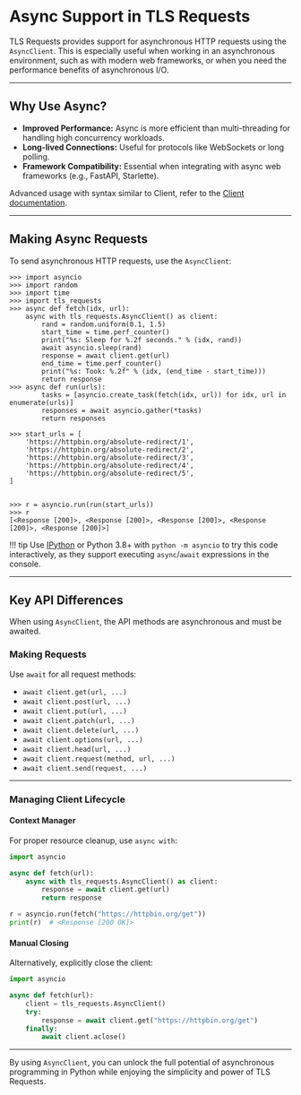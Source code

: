 Async Support in TLS Requests
=============================

TLS Requests provides support for asynchronous HTTP requests using the `AsyncClient`. This is especially useful when working in an asynchronous environment, such as with modern web frameworks, or when you need the performance benefits of asynchronous I/O.

* * *

Why Use Async?
--------------

*   **Improved Performance:** Async is more efficient than multi-threading for handling high concurrency workloads.
*   **Long-lived Connections:** Useful for protocols like WebSockets or long polling.
*   **Framework Compatibility:** Essential when integrating with async web frameworks (e.g., FastAPI, Starlette).

Advanced usage with syntax similar to Client, refer to the [Client documentation](client).

* * *

Making Async Requests
---------------------

To send asynchronous HTTP requests, use the `AsyncClient`:

```pycon
>>> import asyncio
>>> import random
>>> import time
>>> import tls_requests
>>> async def fetch(idx, url):
    async with tls_requests.AsyncClient() as client:
        rand = random.uniform(0.1, 1.5)
        start_time = time.perf_counter()
        print("%s: Sleep for %.2f seconds." % (idx, rand))
        await asyncio.sleep(rand)
        response = await client.get(url)
        end_time = time.perf_counter()
        print("%s: Took: %.2f" % (idx, (end_time - start_time)))
        return response
>>> async def run(urls):
        tasks = [asyncio.create_task(fetch(idx, url)) for idx, url in enumerate(urls)]
        responses = await asyncio.gather(*tasks)
        return responses

>>> start_urls = [
    'https://httpbin.org/absolute-redirect/1',
    'https://httpbin.org/absolute-redirect/2',
    'https://httpbin.org/absolute-redirect/3',
    'https://httpbin.org/absolute-redirect/4',
    'https://httpbin.org/absolute-redirect/5',
]


>>> r = asyncio.run(run(start_urls))
>>> r
[<Response [200]>, <Response [200]>, <Response [200]>, <Response [200]>, <Response [200]>]

```

!!! tip
    Use [IPython](https://ipython.readthedocs.io/en/stable/) or Python 3.8+ with `python -m asyncio` to try this code interactively, as they support executing `async`/`await` expressions in the console.

* * *

Key API Differences
-------------------

When using `AsyncClient`, the API methods are asynchronous and must be awaited.

### Making Requests

Use `await` for all request methods:

*   `await client.get(url, ...)`
*   `await client.post(url, ...)`
*   `await client.put(url, ...)`
*   `await client.patch(url, ...)`
*   `await client.delete(url, ...)`
*   `await client.options(url, ...)`
*   `await client.head(url, ...)`
*   `await client.request(method, url, ...)`
*   `await client.send(request, ...)`

* * *

### Managing Client Lifecycle

#### Context Manager

For proper resource cleanup, use `async with`:

```python
import asyncio

async def fetch(url):
    async with tls_requests.AsyncClient() as client:
        response = await client.get(url)
        return response

r = asyncio.run(fetch("https://httpbin.org/get"))
print(r)  # <Response [200 OK]>
```

#### Manual Closing

Alternatively, explicitly close the client:

```python
import asyncio

async def fetch(url):
    client = tls_requests.AsyncClient()
    try:
        response = await client.get("https://httpbin.org/get")
    finally:
        await client.aclose()
```

* * *

By using `AsyncClient`, you can unlock the full potential of asynchronous programming in Python while enjoying the simplicity and power of TLS Requests.
